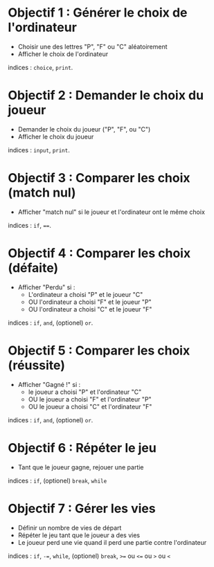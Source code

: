 # Objectif 1 : Générer le choix de l'ordinateur
- Choisir une des lettres "P", "F" ou "C" aléatoirement
- Afficher le choix de l'ordinateur
  
indices : `choice`, `print`.

# Objectif 2 : Demander le choix du joueur
- Demander le choix du joueur ("P", "F", ou "C")
- Afficher le choix du joueur
  
indices : `input`, `print`.

# Objectif 3 : Comparer les choix (match nul)
- Afficher "match nul" si le joueur et l'ordinateur ont le même choix
  
indices : `if`, `==`.

# Objectif 4 : Comparer les choix (défaite)
- Afficher "Perdu" si :
  - L'ordinateur a choisi "P" et le joueur "C"
  - OU l'ordinateur a choisi "F" et le joueur "P"
  - OU l'ordinateur a choisi "C" et le joueur "F"
  
indices : `if`, `and`, (optionel) `or`.

# Objectif 5 : Comparer les choix (réussite)
- Afficher "Gagné !" si :
  - le joueur a choisi "P" et l'ordinateur "C"
  - OU le joueur a choisi "F" et l'ordinateur "P"
  - OU le joueur a choisi "C" et l'ordinateur "F"

indices : `if`, `and`, (optionel) `or`.

# Objectif 6 : Répéter le jeu
- Tant que le joueur gagne, rejouer une partie
  
indices : `if`, (optionel) `break`, `while`

# Objectif 7 : Gérer les vies
- Définir un nombre de vies de départ
- Répéter le jeu tant que le joueur a des vies
- Le joueur perd une vie quand il perd une partie contre l'ordinateur
  
indices : `if`, `-=`, `while`, (optionel) `break`, `>=` ou `<=` ou `>` ou `<`
